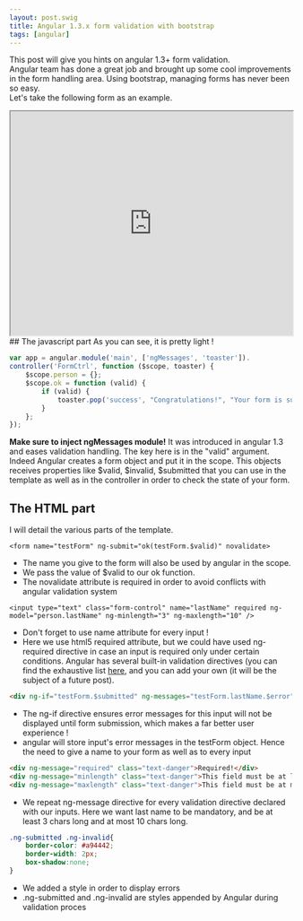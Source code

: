 ```yaml
---
layout: post.swig
title: Angular 1.3.x form validation with bootstrap
tags: [angular]
---
```


This post will give you hints on angular 1.3+ form validation.  
Angular team has done a great job and brought up some cool improvements in the form handling area. Using bootstrap, managing forms has never been so easy.  
Let's take the following form as an example.

<iframe width="100%" height="400px" src="http://embed.plnkr.co/RCbd4dlEOn6yJLr7JLtB" ></iframe>
## The javascript part
As you can see, it is pretty light !

``` javascript
var app = angular.module('main', ['ngMessages', 'toaster']).
controller('FormCtrl', function ($scope, toaster) {
    $scope.person = {};
    $scope.ok = function (valid) {
        if (valid) {
            toaster.pop('success', "Congratulations!", "Your form is successfully submitted !");
        }
    };
});
```

**Make sure to inject ngMessages module!** It was introduced in angular 1.3 and eases validation handling.
The key here is in the "valid" argument. Indeed Angular creates a form object and put it in the scope. This objects receives properties like $valid, $invalid, $submitted that you can use in the template as well as in the controller in order to check the state of your form.  
## The HTML part

I will detail the various parts of the template.

``` markup
<form name="testForm" ng-submit="ok(testForm.$valid)" novalidate>
```

* The name you give to the form will also be used by angular in the scope.  
* We pass the value of $valid to our ok function.  
* The novalidate attribute is required in order to avoid conflicts with angular validation system

``` markup
<input type="text" class="form-control" name="lastName" required ng-model="person.lastName" ng-minlength="3" ng-maxlength="10" />
```

* Don't forget to use name attribute for every input !
* Here we use html5 required attribute, but we could have used ng-required directive in case an input is required only under certain conditions. Angular has several built-in validation directives (you can find the exhaustive list [here](https://code.angularjs.org/1.3.10/docs/api/ng/directive/input), and you can add your own (it will be the subject of a future post).

``` html
<div ng-if="testForm.$submitted" ng-messages="testForm.lastName.$error">
```

* The ng-if directive ensures error messages for this input will not be displayed until form submission, which makes a far better user experience !
* angular will store input's error messages in the testForm object. Hence the need to give a name to your form as well as to every input

``` html
<div ng-message="required" class="text-danger">Required!</div>
<div ng-message="minlength" class="text-danger">This field must be at least 3 chars long!</div>
<div ng-message="maxlength" class="text-danger">This field must be at most 10 chars long!</div>
```

* We repeat ng-message directive for every validation directive declared with our inputs. Here we want last name to be mandatory, and be at least 3 chars long and at most 10 chars long.

``` css
.ng-submitted .ng-invalid{
    border-color: #a94442;
    border-width: 2px;
    box-shadow:none;
}
```

* We added a style in order to display errors
* .ng-submitted and .ng-invalid are styles appended by Angular during validation proces
